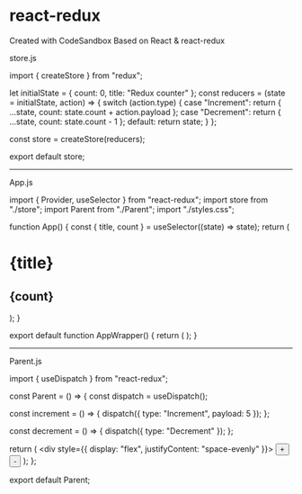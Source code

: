 # react-redux
Created with CodeSandbox
Based on React & react-redux

store.js

import { createStore } from "redux";

let initialState = { count: 0, title: "Redux counter" };
const reducers = (state = initialState, action) => {
  switch (action.type) {
    case "Increment":
      return { ...state, count: state.count + action.payload };
    case "Decrement":
      return { ...state, count: state.count - 1 };
    default:
      return state;
  }
};

const store = createStore(reducers);

export default store;
********************************************************************************************

App.js

import { Provider, useSelector } from "react-redux";
import store from "./store";
import Parent from "./Parent";
import "./styles.css";

function App() {
  const { title, count } = useSelector((state) => state);
  return (
    <div className="App">
      <h1>{title}</h1>
      <h2>{count}</h2>
      <Parent />
    </div>
  );
}

export default function AppWrapper() {
  return (
    <Provider store={store}>
      <App />
    </Provider>
  );
}
***********************************************************************************************

Parent.js

import { useDispatch } from "react-redux";

const Parent = () => {
  const dispatch = useDispatch();

  const increment = () => {
    dispatch({ type: "Increment", payload: 5 });
  };

  const decrement = () => {
    dispatch({ type: "Decrement" });
  };

  return (
    <div style={{ display: "flex", justifyContent: "space-evenly" }}>
      <button onClick={increment}>+</button>
      <button onClick={decrement}>-</button>
    </div>
  );
};

export default Parent;
